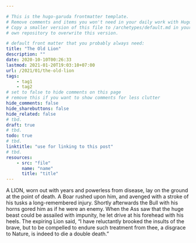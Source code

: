 ```yaml
---

# This is the hugo-garuda frontmatter template.
# Remove comments and items you won't need in your daily work with Hugo.
# Copy a smaller version of this file to /archetypes/default.md in your
# own repository to overwrite this version.

# default front matter that you probably always need:
title: "The Old Lion"
description: ""
date: 2020-10-10T00:26:33
lastmod: 2021-01-20T19:03:10+07:00
url: /2021/01/the-old-lion
tags:
    - tag1
    - tag2
# set to false to hide comments on this page
# remove this if you want to show comments for less clutter
hide_comments: false
hide_sharebuttons: false
hide_related: false
# tbd.
draft: true
# tbd.
todo: true
# tbd.
linktitle: "use for linking to this post"
# tbd.
resources:
    - src: "file"
      name: "name"
      title: "title"
---
```

A LION, worn out with years and powerless from disease, lay on the ground at the point of death. A Boar rushed upon him, and avenged with a stroke of his tusks a long-remembered injury. Shortly afterwards the Bull with his horns gored him as if he were an enemy. When the Ass saw that the huge beast could be assailed with impunity, he let drive at his forehead with his heels. The expiring Lion said, “I have reluctantly brooked the insults of the brave, but to be compelled to endure such treatment from thee, a disgrace to Nature, is indeed to die a double death.”


